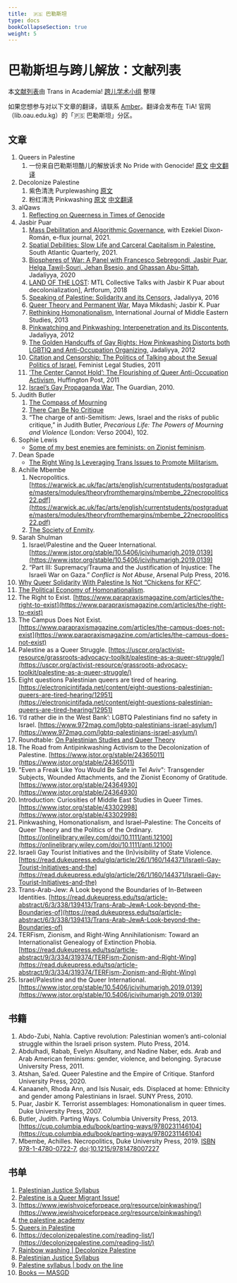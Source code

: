 ```yaml
---
title:  🇵🇸 巴勒斯坦
type: docs
bookCollapseSection: true
weight: 5
---
```


# 巴勒斯坦与跨儿解放：文献列表

本[文献列表](https://transinacademia.craft.me/hEDiLlf6wAXOfb)由 Trans in Academia! [跨儿学术小组](linktr.ee/transinacademia) 整理

如果您想参与对以下文章的翻译，请联系 [Amber](https://t.me/carbonara_nocream)。翻译会发布在 TiA! 官网（lib.oau.edu.kg）的「🇵🇸 巴勒斯坦」分区。

## 文章

1. Queers in Palestine
   1. 一份来自巴勒斯坦酷儿的解放诉求 No Pride with Genocide!
 [原文](https://queersinpalestine.noblogs.org/post/2023/11/19/no-pride-with-genocide/)
[中文翻译](https://github.com/one-among-us/tia-library/edit/main/content.zh/docs/palestine/_index.md)
2. Decolonize Palestine
   1. 紫色清洗 Purplewashing
[原文](https://decolonizepalestine.com/rainbow-washing/purplewashing/)
   2. 粉红清洗 Pinkwashing
[原文](https://decolonizepalestine.com/rainbow-washing/pinkwashing/)
[中文翻译](https://lib.oau.edu.kg/docs/palestine/pinkwashing/)
3. alQaws
   1. [Reflecting on Queerness in Times of Genocide](https://alqaws.org/news/Reflecting-on-Queerness-in-Times-of-Genocide?category_id=0)
4. Jasbir Puar
   1. [Mass Debilitation and Algorithmic Governance](https://www.e-flux.com/journal/123/436945/mass-debilitation-and-algorithmic-governance/), with Ezekiel Dixon-Román, e-flux journal, 2021.
   2. [Spatial Debilities: Slow Life and Carceral Capitalism in Palestine,](https://i8v954.p3cdn1.secureserver.net/wp-content/uploads/2022/07/Spatial-Debilities-.pdf) South Atlantic Quarterly, 2021.
   3. [Biospheres of War: A Panel with Francesco Sebregondi, Jasbir Puar, Helga Tawil-Souri, Jehan Bsesio, and Ghassan Abu-Sittah](https://www.jadaliyya.com/Details/40752), Jadaliyya, 2020
   4. [LAND OF THE LOST](https://www.artforum.com/print/201806/mtl-collective-talks-with-jasbir-k-puar-about-decolonization-75523): MTL Collective Talks with Jasbir K Puar about decolonialization], Artforum, 2018
   5. [Speaking of Palestine: Solidarity and its Censors,](http://www.jadaliyya.com/Details/33095/Speaking-of-Palestine-Solidarity-and-Its-Censors) Jadaliyya, 2016
   6. [Queer Theory and Permanent War](https://doi.org./10.1215/10642684-3428747), Maya Mikdashi; Jasbir K. Puar
   6. [Rethinking Homonationalism,](https://i8v954.p3cdn1.secureserver.net/wp-content/uploads/2018/08/Puar_Rethinking-Homonationalism.pdf) International Journal of Middle Eastern Studies, 2013
   7. [Pinkwatching and Pinkwashing: Interpenetration and its Discontents](http://www.jadaliyya.com/Details/26818/Pinkwatching-And-Pinkwashing-Interpenetration-and-its-Discontents), Jadaliyya, 2012
   8. [The Golden Handcuffs of Gay Rights: How Pinkwashing Distorts both LGBTIQ and Anti-Occupation Organizing,](http://www.jadaliyya.com/pages/index/4273/the-golden-handcuffs-of-gay-rights_how-pinkwashing) Jadaliyya, 2012
   9. [Citation and Censorship: The Politics of Talking about the Sexual Politics of Israel,](https://i8v954.p3cdn1.secureserver.net/wp-content/uploads/2018/08/JKP-politics-of-citation-and-censorship.pdf) Feminist Legal Studies, 2011
   10. [’The Center Cannot Hold’: The Flourishing of Queer Anti-Occupation Activism,](http://www.huffingtonpost.com/jasbir-k-puar/the-center-cannot-hold-th_b_991572.html) Huffington Post, 2011
   11. [Israel’s Gay Propaganda War,](http://www.guardian.co.uk/commentisfree/2010/jul/01/israels-gay-propaganda-war) The Guardian, 2010.
5. Judith Butler
   1. [The Compass of Mourning](https://www.lrb.co.uk/the-paper/v45/n20/judith-butler/the-compass-of-mourning)
   2. [There Can Be No Critique](https://www.bostonreview.net/articles/there-can-be-no-critique/)
   3. “The charge of anti-Semitism: Jews, Israel and the risks of public critique,” in Judith Butler, *Precarious Life: The Powers of Mourning and Violence* (London: Verso 2004), 102.
6. Sophie Lewis
   - [Some of my best enemies are feminists: on Zionist feminism](https://salvage.zone/some-of-my-best-enemies-are-feminists-on-zionist-feminism/).
7. Dean Spade
   - [The Right Wing Is Leveraging Trans Issues to Promote Militarism.](https://truthout.org/articles/the-right-wing-is-leveraging-trans-issues-to-promote-militarism/)
8. Achille Mbembe
   1. Necropolitics. [https://warwick.ac.uk/fac/arts/english/currentstudents/postgraduate/masters/modules/theoryfromthemargins/mbembe_22necropolitics22.pdf](https://warwick.ac.uk/fac/arts/english/currentstudents/postgraduate/masters/modules/theoryfromthemargins/mbembe_22necropolitics22.pdf)
   2. [The Society of Enmity](https://www.radicalphilosophy.com/article/the-society-of-enmity).
9. Sarah Shulman
   1. Israel/Palestine and the Queer International. [https://www.jstor.org/stable/10.5406/jcivihumarigh.2019.0139](https://www.jstor.org/stable/10.5406/jcivihumarigh.2019.0139)
   2. “Part III: Supremacy/Trauma and the Justification of Injustice: The Israeli War on Gaza.” *Conflict is Not Abuse*, Arsenal Pulp Press, 2016.
10. [Why Queer Solidarity With Palestine Is Not “Chickens for KFC”](https://www.them.us/story/lgbtq-solidarity-palestine-saed-atshan).
11. [The Political Economy of Homonationalism](https://socialtextjournal.org/periscope_article/the-political-economy-of-homonationalism/).
12. The Right to Exist. [https://www.parapraxismagazine.com/articles/the-right-to-exist](https://www.parapraxismagazine.com/articles/the-right-to-exist)
13. The Campus Does Not Exist. [https://www.parapraxismagazine.com/articles/the-campus-does-not-exist](https://www.parapraxismagazine.com/articles/the-campus-does-not-exist)
14. Palestine as a Queer Struggle. [https://uscpr.org/activist-resource/grassroots-advocacy-toolkit/palestine-as-a-queer-struggle/](https://uscpr.org/activist-resource/grassroots-advocacy-toolkit/palestine-as-a-queer-struggle/)
15. Eight questions Palestinian queers are tired of hearing. [https://electronicintifada.net/content/eight-questions-palestinian-queers-are-tired-hearing/12951](https://electronicintifada.net/content/eight-questions-palestinian-queers-are-tired-hearing/12951)
16. ‘I’d rather die in the West Bank’: LGBTQ Palestinians find no safety in Israel. [https://www.972mag.com/lgbtq-palestinians-israel-asylum/](https://www.972mag.com/lgbtq-palestinians-israel-asylum/)
17. Roundtable: [On Palestinian Studies and Queer Theory](https://transreads.org/wp-content/uploads/2023/11/2023-11-15_6554e8189f1b6_OnPalestinianStudiesandQueerTheory-NaberNadineAtshanSaedAwadNadiaMikdashiMaya-JournalofPalestineStudies347pages-10.1525_jps.2018.47.3.62-6402ac672268655b46c683bf4e6aad28-Ann.pdf)
18. The Road from Antipinkwashing Activism to the Decolonization of Palestine. [https://www.jstor.org/stable/24365011](https://www.jstor.org/stable/24365011)
19. "Even a Freak Like You Would Be Safe in Tel Aviv": Transgender Subjects, Wounded Attachments, and the Zionist Economy of Gratitude. [https://www.jstor.org/stable/24364930](https://www.jstor.org/stable/24364930)
20. Introduction: Curiosities of Middle East Studies in Queer Times. [https://www.jstor.org/stable/43302998](https://www.jstor.org/stable/43302998)
21. Pinkwashing, Homonationalism, and Israel–Palestine: The Conceits of Queer Theory and the Politics of the Ordinary. [https://onlinelibrary.wiley.com/doi/10.1111/anti.12100](https://onlinelibrary.wiley.com/doi/10.1111/anti.12100)
22. Israeli Gay Tourist Initiatives and the (In)visibility of State Violence. [https://read.dukeupress.edu/glq/article/26/1/160/144371/Israeli-Gay-Tourist-Initiatives-and-the](https://read.dukeupress.edu/glq/article/26/1/160/144371/Israeli-Gay-Tourist-Initiatives-and-the)
23. Trans-Arab-Jew: A Look beyond the Boundaries of In-Between Identities. [https://read.dukeupress.edu/tsq/article-abstract/6/3/338/139413/Trans-Arab-JewA-Look-beyond-the-Boundaries-of](https://read.dukeupress.edu/tsq/article-abstract/6/3/338/139413/Trans-Arab-JewA-Look-beyond-the-Boundaries-of)
24. TERFism, Zionism, and Right-Wing Annihilationism: Toward an Internationalist Genealogy of Extinction Phobia. [https://read.dukeupress.edu/tsq/article-abstract/9/3/334/319374/TERFism-Zionism-and-Right-Wing](https://read.dukeupress.edu/tsq/article-abstract/9/3/334/319374/TERFism-Zionism-and-Right-Wing)
25. Israel/Palestine and the Queer International. [https://www.jstor.org/stable/10.5406/jcivihumarigh.2019.0139](https://www.jstor.org/stable/10.5406/jcivihumarigh.2019.0139)

## 书籍

1. Abdo-Zubi, Nahla. Captive revolution: Palestinian women’s anti-colonial struggle within the Israeli prison system. Pluto Press, 2014.
2. Abdulhadi, Rabab, Evelyn Alsultany, and Nadine Naber, eds. Arab and Arab American feminisms: gender, violence, and belonging. Syracuse University Press, 2011.
3. Atshan, Sa’ed. Queer Palestine and the Empire of Critique. Stanford University Press, 2020.
4. Kanaaneh, Rhoda Ann, and Isis Nusair, eds. Displaced at home: Ethnicity and gender among Palestinians in Israel. SUNY Press, 2010.
5. Puar, Jasbir K. Terrorist assemblages: Homonationalism in queer times. Duke University Press, 2007.
6. Butler, Judith. Parting Ways. Columbia University Press, 2013. [https://cup.columbia.edu/book/parting-ways/9780231146104](https://cup.columbia.edu/book/parting-ways/9780231146104)
7. Mbembe, Achilles. Necropolitics, Duke University Press, 2019. [ISBN](https://www.wikiwand.com/en/ISBN_(identifier)) [978-1-4780-0722-7](https://www.wikiwand.com/en/Special:BookSources/978-1-4780-0722-7), [doi](https://www.wikiwand.com/en/Doi_(identifier)):[10.1215/9781478007227](https://doi.org/10.1215%2F9781478007227)

## 书单

1. [Palestinian Justice Syllabus](https://www.poconlineclassroom.com/syllabi/palestinian-justice)
2. [Palestine is a Queer Migrant Issue!](https://qdep.org/elementor-2260/)
3. [https://www.jewishvoiceforpeace.org/resource/pinkwashing/](https://www.jewishvoiceforpeace.org/resource/pinkwashing/)
5. [the palestine academy](https://www.thepalestineacademy.com/)
6. [Queers in Palestine](https://queersinpalestine.noblogs.org/)
7. [https://decolonizepalestine.com/reading-list/](https://decolonizepalestine.com/reading-list/)
8. [Rainbow washing | Decolonize Palestine](https://decolonizepalestine.com/rainbow-washing/)
9. [Palestinian Justice Syllabus](https://www.poconlineclassroom.com/syllabi/palestinian-justice)
10. [Palestine syllabus | body on the line](https://bodyontheline.wordpress.com/films-about-palestine/)
11. [Books — MASGD](https://www.themasgd.org/books)

